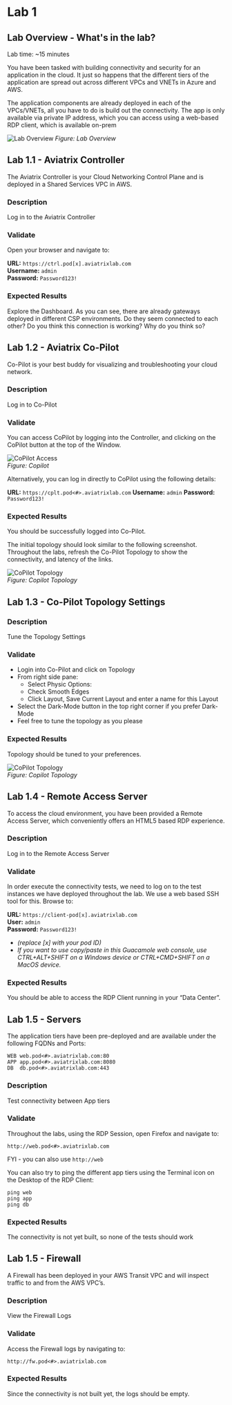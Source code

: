 # Lab 1

## Lab Overview - What's in the lab?
Lab time: ~15 minutes

You have been tasked with building connectivity and security for an application in the cloud. It just so
happens that the different tiers of the application are spread out across different VPCs and VNETs in Azure and
AWS.  

The application components are already deployed in each of the VPCs/VNETs, all you have to do is build out
the connectivity. The app is only available via private IP address, which you can access using a web-based RDP
client, which is available on-prem

![Lab Overview](images/lab-before.png)
_Figure: Lab Overview_

## Lab 1.1 - Aviatrix Controller
The Aviatrix Controller is your Cloud Networking Control Plane and is deployed in a Shared Services VPC in AWS. 
### Description
Log in to the Aviatrix Controller
### Validate
Open your browser and navigate to:

**URL:** ```https://ctrl.pod[x].aviatrixlab.com```  
**Username:** ```admin```  
**Password:** ```Password123!```
### Expected Results
Explore the Dashboard. As you can see, there are already gateways deployed in different CSP environments. Do they seem connected to each other? Do you think this connection is working? Why do you think so?

## Lab 1.2 - Aviatrix Co-Pilot
Co-Pilot is your best buddy for visualizing and troubleshooting your cloud network.
### Description
Log in to Co-Pilot
### Validate
You can access CoPilot by logging into the Controller, and clicking on the CoPilot button at the top of the Window.  

![CoPilot Access](images/copilot.png)  
_Figure: Copilot_  

Alternatively, you can log in directly to CoPilot using the following details:

**URL:**  ```https://cplt.pod<#>.aviatrixlab.com``` 
**Username:**  ```admin```
**Password:**  ```Password123!```

### Expected Results
You should be successfully logged into Co-Pilot.

The initial topology should look similar to the following screenshot.  Throughout the labs, refresh the Co-Pilot Topology to show the connectivity, and latency of the links.  

![CoPilot Topology](images/topology1.png)  
_Figure: Copilot Topology_  

## Lab 1.3 - Co-Pilot Topology Settings

### Description 
Tune the Topology Settings
### Validate
* Login into Co-Pilot and click on Topology
* From right side pane:
  * Select Physic Options:
  * Check Smooth Edges
  * Click Layout, Save Current Layout and enter a name for this Layout
* Select the Dark-Mode button  in the top right corner if you prefer Dark-Mode
* Feel free to tune the topology as you please

### Expected Results
Topology should be tuned to your preferences.

![CoPilot Topology](images/topology2.png)  
_Figure: Copilot Topology_  

## Lab 1.4 - Remote Access Server
To access the cloud environment, you have been provided a Remote Access Server, which conveniently offers an HTML5 based RDP experience.  
### Description
Log in to the Remote Access Server
### Validate
In order execute the connectivity tests, we need to log on to the test instances we have deployed throughout the lab. We use a web based SSH tool for this. Browse to:  

**URL:** ```https://client-pod[x].aviatrixlab.com```  
**User:** ```admin```  
**Password:** ```Password123!```  

* _(replace [x] with your pod ID)_
* _If you want to use copy/paste in this Guacamole web console, use CTRL+ALT+SHIFT on a Windows device or CTRL+CMD+SHIFT on a MacOS device._

### Expected Results
You should be able to access the RDP Client running in your “Data Center”.

## Lab 1.5 - Servers
The application tiers have been pre-deployed and are available under the following FQDNs and Ports:

```
WEB	web.pod<#>.aviatrixlab.com:80
APP	app.pod<#>.aviatrixlab.com:8080
DB	db.pod<#>.aviatrixlab.com:443
```

### Description
Test connectivity between App tiers
### Validate
Throughout the labs, using the RDP Session, open Firefox and navigate to:

```http://web.pod<#>.aviatrixlab.com```

FYI - you can also use ```http://web```

You can also try to ping the different app tiers using the Terminal icon on the Desktop of the RDP Client:
```
ping web
ping app
ping db
```
### Expected Results
The connectivity is not yet built, so none of the tests should work

## Lab 1.5 - Firewall
A Firewall has been deployed in your AWS Transit VPC and will inspect traffic to and from the AWS VPC’s.  
### Description
View the Firewall Logs
### Validate
Access the Firewall logs by navigating to:  

```http://fw.pod<#>.aviatrixlab.com```

### Expected Results
Since the connectivity is not built yet, the logs should be empty.
